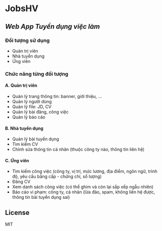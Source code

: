 # JobsHV

## _Web App Tuyển dụng việc làm_

### Đối tượng sử dụng

- Quản trị viên
- Nhà tuyển dụng
- Ứng viên

### Chức năng từng đối tượng

#### A. Quản trị viên
- Quản lý trang thông tin: banner, giới thiệu, ...
- Quản lý người dùng
- Quản lý file: JD, CV
- Quản lý bài đăng, công việc
- Quản lý báo cáo

#### B. Nhà tuyển dụng
- Quản lý bài tuyển dụng
- Tìm kiếm CV
- Chỉnh sửa thông tin cá nhân (thuộc công ty nào, thông tin liên hệ)

#### C. Ứng viên
- Tìm kiếm công việc (công ty, vị trí, mức lương, địa điểm, ngôn ngữ, trình độ, yêu cầu bằng cấp - chứng chỉ, số lượng)
- Đăng CV
- Xem danh sách công việc (có thể ghim và còn lại sắp xếp ngẫu nhiên)
- Báo cáo vi phạm: công ty,  cá nhân (lừa đảo, spam, không liên hệ được, thông tin bài tuyển dụng sai)

## License

MIT
